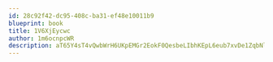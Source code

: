 ```yaml
---
id: 28c92f42-dc95-408c-ba31-ef48e10011b9
blueprint: book
title: 1V6XjEycwc
author: 1m6ocnpcWR
description: aT65Y4sT4vQwbWrH6UKpEMGr2EokF0QesbeLIbhKEpL6eub7xvDe1ZqbNlIEVmLZFq0yhlDMZfU4q71ENlOUOYjv9kEAVinO6D7b
---
```

